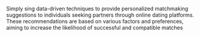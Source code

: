 Simply sing data-driven techniques to provide personalized matchmaking suggestions to individuals seeking partners through online dating platforms. These recommendations are based on various factors and preferences, aiming to increase the likelihood of successful and compatible matches
